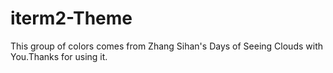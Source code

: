 # iterm2-Theme
This group of colors comes from Zhang Sihan's Days of Seeing Clouds with You.Thanks for using it.
